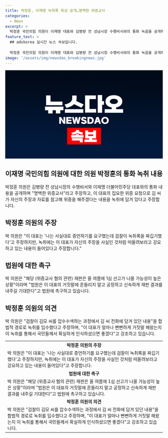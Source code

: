 ```yaml
---
title: 박정훈, 이재명 녹취록 육성 공개…명백한 위증교사
categories:
  - News
excerpt: >
  박정훈 국민의힘 의원이 이재명 대표와 김병량 전 성남시장 수행비서와의 통화 녹음을 공개하며 위증교사 혐의를 주장했다. 녹취 내용에 따르면 이 대표가 김 씨를 강요하고, 위증을 유도한 내용이 담겼다는 것으로, 이에 대해 박 의원은 법원에 신속한 재판 결과를 촉구했다. 이에 대한 의원의 주장은 지속되며, 해당 사건에 대한 관심이 높아지고 있다.
feature_text: >
  ## adskorea 실시간 뉴스 속보입니다.

  박정훈 국민의힘 의원이 이재명 대표와 김병량 전 성남시장 수행비서와의 통화 녹음을 공개하며 위증교사 혐의를 주장했다. 녹취 내용에 따르면 이 대표가 김 씨를 강요하고, 위증을 유도한 내용이 담겼다는 것으로, 이에 대해 박 의원은 법원에 신속한 재판 결과를 촉구했다. 이에 대한 의원의 주장은 지속되며, 해당 사건에 대한 관심이 높아지고 있다.
image: '/assets/img/newsdao_breakingnews.jpg'
---
```


<p><img src="/assets/img/newsdao_breakingnews.jpg" alt="adskorea 속보" /></p>

<h2 data-ke-size="size26">이재명 국민의힘 의원에 대한 의원 박정훈의 통화 녹취 내용</h2>

<p data-ke-size="size16">박정훈 의원은 김병량 전 성남시장의 수행비서와 이재명 더불어민주당 대표와의 통화 내용을 공개하며 "명백한 위증교사"라고 주장하고, 이 대표의 집요한 위증 요청으로 김 씨가 자신의 주장과 자료를 참고해 위증을 해주겠다는 내용을 녹취에 담겨 있다고 주장합니다.</p>

<h2 data-ke-size="size26">박정훈 의원의 주장</h2>

<p data-ke-size="size16">박 의원은 "이 대표는 '나는 사실대로 증언하기를 요구했는데 검찰이 녹취록을 짜깁기했다'고 주장하지만, 녹취에는 이 대표가 자신의 주장을 사실인 것처럼 떠올려보라고 강요하고 있는 내용이 들어있다고 주장합니다."</p>

<h2 data-ke-size="size26">법원에 대한 촉구</h2>

<p data-ke-size="size16">박 의원은 "해당 (위증교사 혐의 관련) 재판은 올 여름에 1심 선고가 나올 가능성이 높은 상황"이라며 "법원은 이 대표의 거짓말에 흔들리지 말고 공정하고 신속하게 재판 결과를 내주길 기대한다"고 법원에 촉구하고 있습니다.</p>

<h2 data-ke-size="size26">박정훈 의원의 의견</h2>

<p data-ke-size="size16">박 의원은 "검찰이 김모 씨를 압수수색하는 과정에서 김 씨 전화에 담겨 있던 내용"을 합법적 경로로 녹취를 입수했다고 주장하며, "이 대표가 얼마나 뻔뻔하게 거짓말 해왔는지 이 녹취를 통해서 국민들께서 확실하게 인식하셨으면 좋겠다"고 강조하고 있습니다.</p>

<table>
  <tr>
    <td style="text-align: center; height: 17px;"><b>박정훈 의원의 주장</b></td>
  </tr>
  <tr>
    <td>박 의원은 "이 대표는 '나는 사실대로 증언하기를 요구했는데 검찰이 녹취록을 짜깁기했다'고 주장하지만, 녹취에는 이 대표가 자신의 주장을 사실인 것처럼 떠올려보라고 강요하고 있는 내용이 들어있다"고 주장합니다.</td>
  </tr>
  <tr>
    <td style="text-align: center; height: 17px;"><b>법원에 대한 촉구</b></td>
  </tr>
  <tr>
    <td>박 의원은 "해당 (위증교사 혐의 관련) 재판은 올 여름에 1심 선고가 나올 가능성이 높은 상황"이라며 "법원은 이 대표의 거짓말에 흔들리지 말고 공정하고 신속하게 재판 결과를 내주길 기대한다"고 법원에 촉구하고 있습니다.</td>
  </tr>
  <tr>
    <td style="text-align: center; height: 17px;"><b>박정훈 의원의 의견</b></td>
  </tr>
  <tr>
    <td>박 의원은 "검찰이 김모 씨를 압수수색하는 과정에서 김 씨 전화에 담겨 있던 내용"을 합법적 경로로 녹취를 입수했다고 주장하며, "이 대표가 얼마나 뻔뻔하게 거짓말 해왔는지 이 녹취를 통해서 국민들께서 확실하게 인식하셨으면 좋겠다"고 강조하고 있습니다.</td>
  </tr>
</table>

